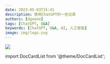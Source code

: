 ```yaml
---
date: 2023-05-03T15:41
description: 使用ChatGPT的一些记录
authors: [dgoeee]
tags: [ChatGPT, Q&A]
keywords: [ChatGPT, Q&A, AI, 人工智能]
image: img/logo.svg
---
```


![](https://www.ghostoact.com/static/arts/img/splash/avgcm8bxjpeyzzihhupzdkgvuwj5bxu1.jpg)

import DocCardList from '@theme/DocCardList';

<DocCardList />

